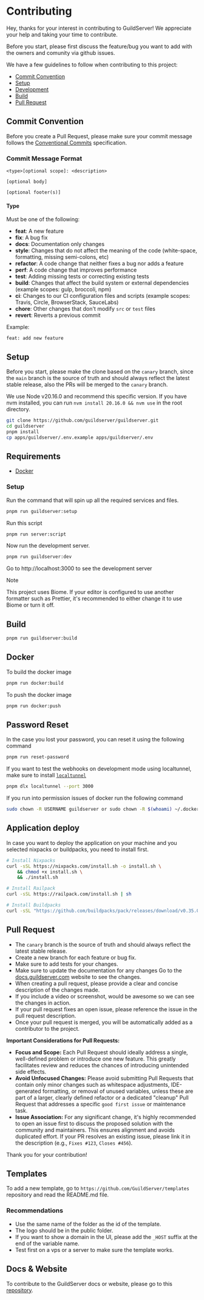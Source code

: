 # Contributing

Hey, thanks for your interest in contributing to GuildServer! We appreciate your help and taking your time to contribute.

Before you start, please first discuss the feature/bug you want to add with the owners and comunity via github issues.

We have a few guidelines to follow when contributing to this project:

- [Commit Convention](#commit-convention)
- [Setup](#setup)
- [Development](#development)
- [Build](#build)
- [Pull Request](#pull-request)

## Commit Convention

Before you create a Pull Request, please make sure your commit message follows the [Conventional Commits](https://www.conventionalcommits.org/en/v1.0.0/) specification.

### Commit Message Format

```
<type>[optional scope]: <description>

[optional body]

[optional footer(s)]
```

#### Type

Must be one of the following:

- **feat**: A new feature
- **fix**: A bug fix
- **docs**: Documentation only changes
- **style**: Changes that do not affect the meaning of the code (white-space, formatting, missing semi-colons, etc)
- **refactor**: A code change that neither fixes a bug nor adds a feature
- **perf**: A code change that improves performance
- **test**: Adding missing tests or correcting existing tests
- **build**: Changes that affect the build system or external dependencies (example scopes: gulp, broccoli, npm)
- **ci**: Changes to our CI configuration files and scripts (example scopes: Travis, Circle, BrowserStack, SauceLabs)
- **chore**: Other changes that don't modify `src` or `test` files
- **revert**: Reverts a previous commit

Example:

```
feat: add new feature
```

## Setup

Before you start, please make the clone based on the `canary` branch, since the `main` branch is the source of truth and should always reflect the latest stable release, also the PRs will be merged to the `canary` branch.

We use Node v20.16.0 and recommend this specific version. If you have nvm installed, you can run `nvm install 20.16.0 && nvm use` in the root directory.

```bash
git clone https://github.com/guildserver/guildserver.git
cd guildserver
pnpm install
cp apps/guildserver/.env.example apps/guildserver/.env
```

## Requirements

- [Docker](/GUIDES.md#docker)

### Setup

Run the command that will spin up all the required services and files.

```bash
pnpm run guildserver:setup
```

Run this script

```bash
pnpm run server:script
```

Now run the development server.

```bash
pnpm run guildserver:dev
```

Go to http://localhost:3000 to see the development server

> [!NOTE]
> This project uses Biome. If your editor is configured to use another formatter such as Prettier, it's recommended to either change it to use Biome or turn it off.

## Build

```bash
pnpm run guildserver:build
```

## Docker

To build the docker image

```bash
pnpm run docker:build
```

To push the docker image

```bash
pnpm run docker:push
```

## Password Reset

In the case you lost your password, you can reset it using the following command

```bash
pnpm run reset-password
```

If you want to test the webhooks on development mode using localtunnel, make sure to install [`localtunnel`](https://localtunnel.app/)

```bash
pnpm dlx localtunnel --port 3000
```

If you run into permission issues of docker run the following command

```bash
sudo chown -R USERNAME guildserver or sudo chown -R $(whoami) ~/.docker
```

## Application deploy

In case you want to deploy the application on your machine and you selected nixpacks or buildpacks, you need to install first.

```bash
# Install Nixpacks
curl -sSL https://nixpacks.com/install.sh -o install.sh \
    && chmod +x install.sh \
    && ./install.sh
```

```bash
# Install Railpack
curl -sSL https://railpack.com/install.sh | sh
```

```bash
# Install Buildpacks
curl -sSL "https://github.com/buildpacks/pack/releases/download/v0.35.0/pack-v0.35.0-linux.tgz" | tar -C /usr/local/bin/ --no-same-owner -xzv pack
```

## Pull Request

- The `canary` branch is the source of truth and should always reflect the latest stable release.
- Create a new branch for each feature or bug fix.
- Make sure to add tests for your changes.
- Make sure to update the documentation for any changes Go to the [docs.guildserver.com](https://docs.guildserver.com) website to see the changes.
- When creating a pull request, please provide a clear and concise description of the changes made.
- If you include a video or screenshot, would be awesome so we can see the changes in action.
- If your pull request fixes an open issue, please reference the issue in the pull request description.
- Once your pull request is merged, you will be automatically added as a contributor to the project.

**Important Considerations for Pull Requests:**

- **Focus and Scope:** Each Pull Request should ideally address a single, well-defined problem or introduce one new feature. This greatly facilitates review and reduces the chances of introducing unintended side effects.
- **Avoid Unfocused Changes:** Please avoid submitting Pull Requests that contain only minor changes such as whitespace adjustments, IDE-generated formatting, or removal of unused variables, unless these are part of a larger, clearly defined refactor or a dedicated "cleanup" Pull Request that addresses a specific `good first issue` or maintenance task.
- **Issue Association:** For any significant change, it's highly recommended to open an issue first to discuss the proposed solution with the community and maintainers. This ensures alignment and avoids duplicated effort. If your PR resolves an existing issue, please link it in the description (e.g., `Fixes #123`, `Closes #456`).

Thank you for your contribution!

## Templates

To add a new template, go to `https://github.com/GuildServer/templates` repository and read the README.md file.

### Recommendations

- Use the same name of the folder as the id of the template.
- The logo should be in the public folder.
- If you want to show a domain in the UI, please add the `_HOST` suffix at the end of the variable name.
- Test first on a vps or a server to make sure the template works.

## Docs & Website

To contribute to the GuildServer docs or website, please go to this [repository](https://github.com/GuildServer/website).
